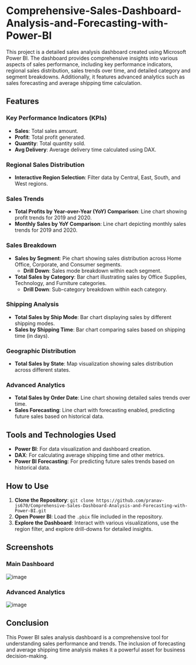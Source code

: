 # Comprehensive-Sales-Dashboard-Analysis-and-Forecasting-with-Power-BI
This project is a detailed sales analysis dashboard created using Microsoft Power BI. The dashboard provides comprehensive insights into various aspects of sales performance, including key performance indicators, regional sales distribution, sales trends over time, and detailed category and segment breakdowns. Additionally, it features advanced analytics such as sales forecasting and average shipping time calculation.

## Features

### Key Performance Indicators (KPIs)
- **Sales**: Total sales amount.
- **Profit**: Total profit generated.
- **Quantity**: Total quantity sold.
- **Avg Delivery**: Average delivery time calculated using DAX.

### Regional Sales Distribution
- **Interactive Region Selection**: Filter data by Central, East, South, and West regions.

### Sales Trends
- **Total Profits by Year-over-Year (YoY) Comparison**: Line chart showing profit trends for 2019 and 2020.
- **Monthly Sales by YoY Comparison**: Line chart depicting monthly sales trends for 2019 and 2020.

### Sales Breakdown
- **Sales by Segment**: Pie chart showing sales distribution across Home Office, Corporate, and Consumer segments.
  - **Drill Down**: Sales mode breakdown within each segment.
- **Total Sales by Category**: Bar chart illustrating sales by Office Supplies, Technology, and Furniture categories.
  - **Drill Down**: Sub-category breakdown within each category.

### Shipping Analysis
- **Total Sales by Ship Mode**: Bar chart displaying sales by different shipping modes.
- **Sales by Shipping Time**: Bar chart comparing sales based on shipping time (in days).

### Geographic Distribution
- **Total Sales by State**: Map visualization showing sales distribution across different states.

### Advanced Analytics
- **Total Sales by Order Date**: Line chart showing detailed sales trends over time.
- **Sales Forecasting**: Line chart with forecasting enabled, predicting future sales based on historical data.

## Tools and Technologies Used
- **Power BI**: For data visualization and dashboard creation.
- **DAX**: For calculating average shipping time and other metrics.
- **Power BI Forecasting**: For predicting future sales trends based on historical data.

## How to Use
1. **Clone the Repository**: `git clone https://github.com/pranav-js670/Comprehensive-Sales-Dashboard-Analysis-and-Forecasting-with-Power-BI.git`
2. **Open Power BI**: Load the `.pbix` file included in the repository.
3. **Explore the Dashboard**: Interact with various visualizations, use the region filter, and explore drill-downs for detailed insights.

## Screenshots
### Main Dashboard

![image](https://github.com/pranav-js670/Comprehensive-Sales-Dashboard-Analysis-and-Forecasting-with-Power-BI/assets/126190055/6e2d8ee1-74ed-42ba-acb4-6c90451b8b7f)

### Advanced Analytics

![image](https://github.com/pranav-js670/Comprehensive-Sales-Dashboard-Analysis-and-Forecasting-with-Power-BI/assets/126190055/10b41307-47b1-4a4a-a9b0-806a3cebc3be)

## Conclusion
This Power BI sales analysis dashboard is a comprehensive tool for understanding sales performance and trends. The inclusion of forecasting and average shipping time analysis makes it a powerful asset for business decision-making.





